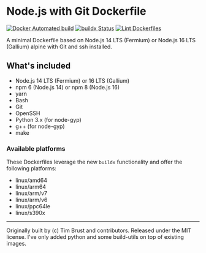 # Node.js with Git Dockerfile

[![Docker Automated build](https://img.shields.io/docker/automated/timbru31/node-alpine-git.svg)](https://hub.docker.com/r/neur0toxine/node-alpine-git-gyp/)
[![buildx Status](https://github.com/timbru31/docker-node-alpine-git/workflows/buildx/badge.svg)](https://github.com/Neur0toxine/docker-node-alpine-git-gyp/actions?query=workflow%3Abuildx)
[![Lint Dockerfiles](https://github.com/Neur0toxine/docker-node-alpine-git-gyp/workflows/Lint%20Dockerfiles/badge.svg)](https://github.com/Neur0toxine/docker-node-alpine-git-gyp/actions?query=workflow%3A%22Lint+Dockerfiles%22)

A minimal Dockerfile based on Node.js 14 LTS (Fermium) or Node.js 16 LTS (Gallium) alpine with Git and ssh installed.

## What's included

- Node.js 14 LTS (Fermium) or 16 LTS (Gallium)
- npm 6 (Node.js 14) or npm 8 (Node.js 16)
- yarn
- Bash
- Git
- OpenSSH
- Python 3.x (for node-gyp)
- g++ (for node-gyp)
- make

### Available platforms

These Dockerfiles leverage the new `buildx` functionality and offer the following platforms:

- linux/amd64
- linux/arm64
- linux/arm/v7
- linux/arm/v6
- linux/ppc64le
- linux/s390x

---

Originally built by (c) Tim Brust and contributors. Released under the MIT license.
I've only added python and some build-utils on top of existing images.
